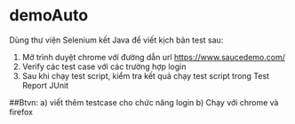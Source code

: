 # demoAuto
Dùng thư viện Selenium kết Java để viết kịch bản test sau:
1. Mở trình duyệt chrome với đường dẫn url https://www.saucedemo.com/
2. Verify các test case với các trường hợp login 
3. Sau khi chạy test script, kiểm tra kết quả chạy test script trong Test Report JUnit

 ##Btvn: 
 a) viết thêm testcase cho chức năng login
 b) Chạy với chrome và firefox


